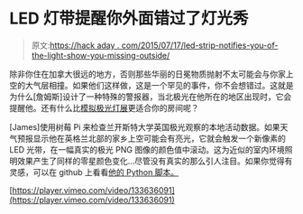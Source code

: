 # LED 灯带提醒你外面错过了灯光秀

> 原文:[https://hack aday . com/2015/07/17/led-strip-notifies-you-of-the-light-show-you-missing-outside/](https://hackaday.com/2015/07/17/led-strip-notifies-you-of-the-light-show-youre-missing-outside/)

除非你住在加拿大很远的地方，否则那些华丽的日冕物质抛射不太可能会与你家上空的大气层相撞。如果他们这样做，这是一个罕见的事件，你不会想错过。这就是为什么[詹姆斯]设计了一种特殊的警报器，当北极光在他所在的地区出现时，它会提醒他。还有什么比[模拟极光灯展](https://unop.uk/dev/led-strip-aurora-alerts/)更适合你的房间呢？

[James]使用树莓 Pi 来检查兰开斯特大学英国极光观察的本地活动数据。如果天气预报显示他在英格兰北部的家乡上空可能会有亮光，它就会触发一个新像素的 LED 光带，在一幅真实的极光 PNG 图像的颜色值中滚动。这为近似的室内环境照明效果产生了同样的零星颜色变化…尽管没有真实的那么引人注目。如果你觉得有灵感，可以在 github 上看看[他的 Python 脚本。](https://github.com/Blinkinlabs/BlinkyTape_Python/blob/master/Aurora.py)

[https://player.vimeo.com/video/133636091](https://player.vimeo.com/video/133636091)